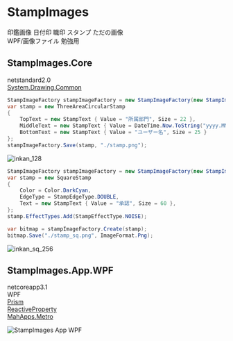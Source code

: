 # StampImages
印鑑画像 日付印 職印 スタンプ ただの画像  
WPF/画像ファイル 勉強用

## StampImages.Core

netstandard2.0  
[System.Drawing.Common](https://www.nuget.org/packages/System.Drawing.Common/)



```C#
StampImageFactory stampImageFactory = new StampImageFactory(new StampImageFactoryConfig());
var stamp = new ThreeAreaCircularStamp
{
    TopText = new StampText { Value = "所属部門", Size = 22 },
    MiddleText = new StampText { Value = DateTime.Now.ToString("yyyy.MM.dd"), Size = 30 },
    BottomText = new StampText { Value = "ユーザー名", Size = 25 }
};
stampImageFactory.Save(stamp, "./stamp.png");
```
![inkan_128](https://user-images.githubusercontent.com/17096601/123622146-df43b980-d846-11eb-9613-b4641b14fd77.png)


```C#
StampImageFactory stampImageFactory = new StampImageFactory(new StampImageFactoryConfig());
var stamp = new SquareStamp
{
    Color = Color.DarkCyan,
    EdgeType = StampEdgeType.DOUBLE,
    Text = new StampText { Value = "承認", Size = 60 },
};
stamp.EffectTypes.Add(StampEffectType.NOISE);

var bitmap = stampImageFactory.Create(stamp);
bitmap.Save("./stamp_sq.png", ImageFormat.Png);
```

![inkan_sq_256](https://user-images.githubusercontent.com/17096601/124340915-b5e2af00-dbf3-11eb-9983-e359d25247f6.png)


## StampImages.App.WPF

netcoreapp3.1  
WPF  
[Prism](https://github.com/PrismLibrary/Prism)  
[ReactiveProperty](https://github.com/runceel/ReactiveProperty)  
[MahApps.Metro](https://github.com/MahApps/MahApps.Metro)  



![StampImages App WPF](https://user-images.githubusercontent.com/17096601/124350613-830adc00-dc30-11eb-9619-f3c16feaa3ab.gif)

<!-- [キャプチャー:ScreenToGif](https://github.com/NickeManarin/ScreenToGif) -->

